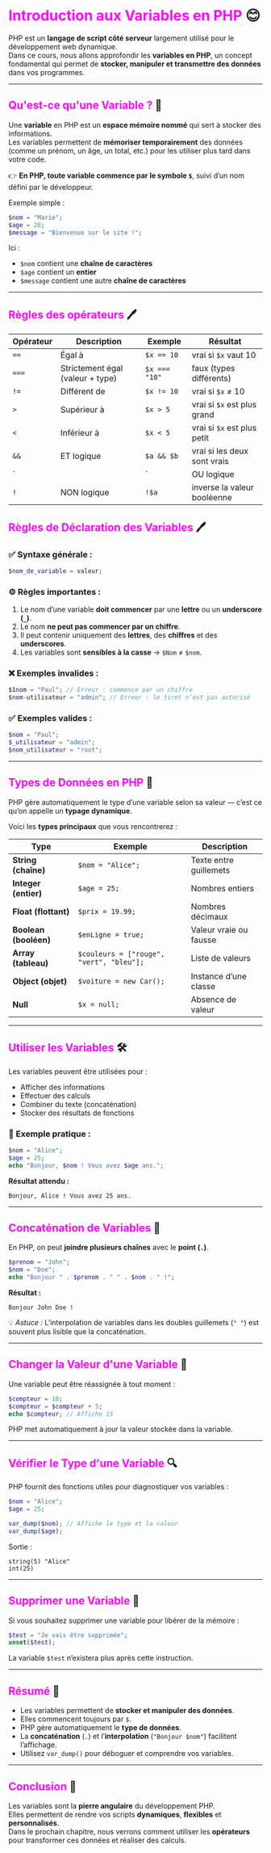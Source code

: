 # <span style="color:magenta;">Introduction aux Variables en PHP</span> 😊  

PHP est un **langage de script côté serveur** largement utilisé pour le développement web dynamique.  
Dans ce cours, nous allons approfondir les **variables en PHP**, un concept fondamental qui permet de **stocker, manipuler et transmettre des données** dans vos programmes.

---

## <span style="color:magenta;">Qu'est-ce qu'une Variable ?</span> 📝

Une **variable** en PHP est un **espace mémoire nommé** qui sert à stocker des informations.  
Les variables permettent de **mémoriser temporairement** des données (comme un prénom, un âge, un total, etc.) pour les utiliser plus tard dans votre code.

👉 **En PHP, toute variable commence par le symbole `$`**, suivi d’un nom défini par le développeur.

Exemple simple :
```php
$nom = "Marie";
$age = 28;
$message = "Bienvenue sur le site !";
```

Ici :
- `$nom` contient une **chaîne de caractères**
- `$age` contient un **entier**
- `$message` contient une autre **chaîne de caractères**

---
## <span style="color:magenta;">Règles des opérateurs</span> 🖊️

| Opérateur | Description | Exemple | Résultat |
|------------|--------------|----------|-----------|
| `==` | Égal à | `$x == 10` | vrai si `$x` vaut 10 |
| `===` | Strictement égal (valeur + type) | `$x === "10"` | faux (types différents) |
| `!=` | Différent de | `$x != 10` | vrai si `$x` ≠ 10 |
| `>` | Supérieur à | `$x > 5` | vrai si `$x` est plus grand |
| `<` | Inférieur à | `$x < 5` | vrai si `$x` est plus petit |
| `&&` | ET logique | `$a && $b` | vrai si les deux sont vrais |
| `||` | OU logique | `$a || $b` | vrai si l’un des deux est vrai |
| `!` | NON logique | `!$a` | inverse la valeur booléenne |

## <span style="color:magenta;">Règles de Déclaration des Variables</span> 🖊️

### ✅ **Syntaxe générale :**
```php
$nom_de_variable = valeur;
```

### ⚙️ **Règles importantes :**
1. Le nom d’une variable **doit commencer** par une **lettre** ou un **underscore (`_`)**.  
2. Le nom **ne peut pas commencer par un chiffre**.  
3. Il peut contenir uniquement des **lettres**, des **chiffres** et des **underscores**.  
4. Les variables sont **sensibles à la casse** → `$Nom` ≠ `$nom`.  

### ❌ **Exemples invalides :**
```php
$1nom = "Paul"; // Erreur : commence par un chiffre
$nom-utilisateur = "admin"; // Erreur : le tiret n’est pas autorisé
```

### ✅ **Exemples valides :**
```php
$nom = "Paul";
$_utilisateur = "admin";
$nom_utilisateur = "root";
```

---

## <span style="color:magenta;">Types de Données en PHP</span> 🔢

PHP gère automatiquement le type d’une variable selon sa valeur — c’est ce qu’on appelle un **typage dynamique**.

Voici les **types principaux** que vous rencontrerez :

| Type | Exemple | Description |
|------|----------|-------------|
| **String (chaîne)** | `$nom = "Alice";` | Texte entre guillemets |
| **Integer (entier)** | `$age = 25;` | Nombres entiers |
| **Float (flottant)** | `$prix = 19.99;` | Nombres décimaux |
| **Boolean (booléen)** | `$enLigne = true;` | Valeur vraie ou fausse |
| **Array (tableau)** | `$couleurs = ["rouge", "vert", "bleu"];` | Liste de valeurs |
| **Object (objet)** | `$voiture = new Car();` | Instance d’une classe |
| **Null** | `$x = null;` | Absence de valeur |

---

## <span style="color:magenta;">Utiliser les Variables</span> 🛠️

Les variables peuvent être utilisées pour :
- Afficher des informations
- Effectuer des calculs
- Combiner du texte (concaténation)
- Stocker des résultats de fonctions

### 🧮 Exemple pratique :
```php
$nom = "Alice";
$age = 25;
echo "Bonjour, $nom ! Vous avez $age ans.";
```

**Résultat attendu :**
```
Bonjour, Alice ! Vous avez 25 ans.
```

---

## <span style="color:magenta;">Concaténation de Variables</span> 🔗

En PHP, on peut **joindre plusieurs chaînes** avec le **point (`.`)**.

```php
$prenom = "John";
$nom = "Doe";
echo "Bonjour " . $prenom . " " . $nom . " !";
```

**Résultat :**
```
Bonjour John Doe !
```

💡 *Astuce :* L’interpolation de variables dans les doubles guillemets (`" "`) est souvent plus lisible que la concaténation.

---

## <span style="color:magenta;">Changer la Valeur d'une Variable</span> 🔄

Une variable peut être réassignée à tout moment :
```php
$compteur = 10;
$compteur = $compteur + 5;
echo $compteur; // Affiche 15
```

PHP met automatiquement à jour la valeur stockée dans la variable.

---

## <span style="color:magenta;">Vérifier le Type d'une Variable</span> 🔍

PHP fournit des fonctions utiles pour diagnostiquer vos variables :
```php
$nom = "Alice";
$age = 25;

var_dump($nom); // Affiche le type et la valeur
var_dump($age);
```

Sortie :
```
string(5) "Alice"
int(25)
```

---

## <span style="color:magenta;">Supprimer une Variable</span> 🧹

Si vous souhaitez supprimer une variable pour libérer de la mémoire :
```php
$test = "Je vais être supprimée";
unset($test);
```

La variable `$test` n’existera plus après cette instruction.

---

## <span style="color:magenta;">Résumé</span> 🧠

- Les variables permettent de **stocker et manipuler des données**.  
- Elles commencent toujours par `$`.  
- PHP gère automatiquement le **type de données**.  
- La **concaténation** (`.`) et l’**interpolation** (`"Bonjour $nom"`) facilitent l’affichage.  
- Utilisez `var_dump()` pour déboguer et comprendre vos variables.  

---

## <span style="color:magenta;">Conclusion</span> 🎉

Les variables sont la **pierre angulaire** du développement PHP.  
Elles permettent de rendre vos scripts **dynamiques**, **flexibles** et **personnalisés**.  
Dans le prochain chapitre, nous verrons comment utiliser les **opérateurs** pour transformer ces données et réaliser des calculs.
